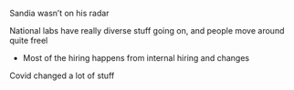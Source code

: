 Sandia wasn’t on his radar

National labs have really diverse stuff going on, and people move around quite freel
- Most of the hiring happens from internal hiring and changes

Covid changed a lot of stuff
